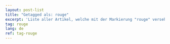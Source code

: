 ```yaml
---
layout: post-list
title: "Getagged als: rouge"
excerpt: 'Liste aller Artikel, welche mit der Markierung "rouge" versehen wurden.'  
tag: rouge
lang: de
ref: tag-rouge
---
```

